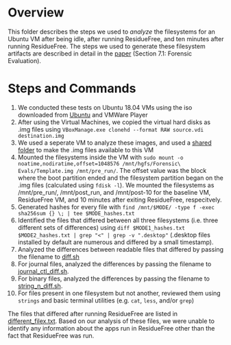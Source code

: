 # Overview
This folder describes the steps we used to *analyze* the filesystems for an Ubuntu VM after being idle, after running ResidueFree, and ten minutes after running ResidueFree. The steps we used to generate these filesystem artifacts are described in detail in the [paper](https://petsymposium.org/2021/files/papers/issue4/popets-2021-0076.pdf) (Section 7.1: Forensic Evaluation).

# Steps and Commands
1. We conducted these tests on Ubuntu 18.04 VMs using the iso downloaded from [Ubuntu](https://releases.ubuntu.com/18.04/) and VMWare Player
2. After using the Virtual Machines, we copied the virtual hard disks as .img files using `VBoxManage.exe clonehd --format RAW source.vdi destination.img`
3. We used a seperate VM to analyze these images, and used a [shared folder](https://docs.vmware.com/en/VMware-Workstation-Pro/16.0/com.vmware.ws.using.doc/GUID-AB5C80FE-9B8A-4899-8186-3DB8201B1758.html) to make the .img files available to this VM
4. Mounted the filesystems inside the VM with `sudo mount -o noatime,nodiratime,offset=1048576 /mnt/hgfs/Forensic\ Evals/Template.img /mnt/pre_run/`. The offset value was the block where the boot partition ended and the filesystem partition began on the .img files (calculated using `fdisk -l`). We mounted the filesystems as /mnt/pre_run/, /mnt/post_run, and /mnt/post-10 for the baseline VM, ResidueFree VM, and 10 minutes after exiting ResidueFree, respecitvely.
5. Generated hashes for every file with `find /mnt/$MODE/ -type f -exec sha256sum {} \; | tee $MODE_hashes.txt`
6. Identified the files that differed between all three filesystems (i.e. three different sets of differences) using `diff $MODE1_hashes.txt $MODE2_hashes.txt | grep "<" | grep -v ".desktop"` (.desktop files installed by default are numerous and differed by a small timestamp).
7. Analyzed the differences between readable files that differed by passing the filename to [diff.sh](diff.sh) 
8. For journal files, analyzed the differences by passing the filename to [journal_ctl_diff.sh](journal_ctl_diff.sh).
9. For binary files, analyzed the differences by passing the filename to [string_n_diff.sh](string_n_diff.sh).
10. For files present in one filesystem but not another, reviewed them using `strings` and basic terminal utilities (e.g. `cat`, `less`, and/or `grep`)

The files that differed after running ResidueFree are listed in [different_filex.txt](different_files.txt). Based on our analysis of these files, we were unable to identify any information about the apps run in ResidueFree other than the fact that ResidueFree was run. 
